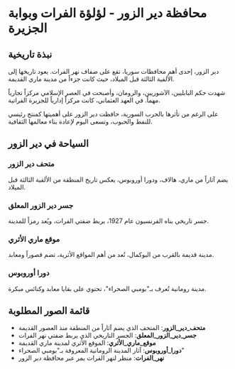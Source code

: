 # محافظة دير الزور - لؤلؤة الفرات وبوابة الجزيرة

## نبذة تاريخية
دير الزور، إحدى أهم محافظات سوريا، تقع على ضفاف نهر الفرات. يعود تاريخها إلى الألفية الثالثة قبل الميلاد، حيث كانت جزءاً من مدينة ماري القديمة.

شهدت حكم البابليين، الآشوريين، والرومان، وأصبحت في العصر الإسلامي مركزاً تجارياً مهماً. في العهد العثماني، كانت مركزاً إدارياً للجزيرة الفراتية.

على الرغم من تأثرها بالحرب السورية، حافظت دير الزور على أهميتها كمنتج رئيسي للنفط والحبوب، وتسعى اليوم لإعادة بناء معالمها الثقافية.

## السياحة في دير الزور
### متحف دير الزور
يضم آثاراً من ماري، هالاف، ودورا أوروبوس، يعكس تاريخ المنطقة من الألفية الثالثة قبل الميلاد.

### جسر دير الزور المعلق
جسر تاريخي بناه الفرنسيون عام 1927، يربط ضفتي الفرات، ويُعد رمزاً للمدينة.

### موقع ماري الأثري
مدينة قديمة بالقرب من البوكمال، تُعد من أهم المواقع الأثرية، تضم قصوراً ومعابد.

### دورا أوروبوس
مدينة رومانية تُعرف بـ"بومبي الصحراء"، تحتوي على بقايا معابد وكنائس مبكرة.

## قائمة الصور المطلوبة
- **متحف_دير_الزور**: المتحف الذي يضم آثاراً من المنطقة منذ العصور القديمة
- **جسر_دير_الزور_المعلق**: الجسر التاريخي الذي يربط ضفتي نهر الفرات
- **موقع_ماري_الأثري**: الموقع الأثري لمدينة ماري القديمة
- **دورا_أوروبوس**: آثار المدينة الرومانية المعروفة بـ"بومبي الصحراء"
- **نهر_الفرات**: منظر لنهر الفرات يمر عبر محافظة دير الزور